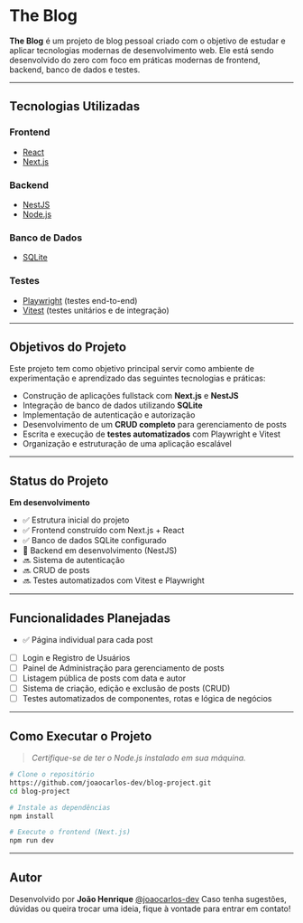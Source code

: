 # The Blog

**The Blog** é um projeto de blog pessoal criado com o objetivo de estudar e aplicar tecnologias modernas de desenvolvimento web. Ele está sendo desenvolvido do zero com foco em práticas modernas de frontend, backend, banco de dados e testes.

---

## Tecnologias Utilizadas

### Frontend

- [React](https://reactjs.org/)
- [Next.js](https://nextjs.org/)

### Backend

- [NestJS](https://nestjs.com/)
- [Node.js](https://nodejs.org/)

### Banco de Dados

- [SQLite](https://www.sqlite.org/index.html)

### Testes

- [Playwright](https://playwright.dev/) (testes end-to-end)
- [Vitest](https://vitest.dev/) (testes unitários e de integração)

---

## Objetivos do Projeto

Este projeto tem como objetivo principal servir como ambiente de experimentação e aprendizado das seguintes tecnologias e práticas:

- Construção de aplicações fullstack com **Next.js** e **NestJS**
- Integração de banco de dados utilizando **SQLite**
- Implementação de autenticação e autorização
- Desenvolvimento de um **CRUD completo** para gerenciamento de posts
- Escrita e execução de **testes automatizados** com Playwright e Vitest
- Organização e estruturação de uma aplicação escalável

---

## Status do Projeto

**Em desenvolvimento**

- ✅ Estrutura inicial do projeto
- ✅ Frontend construído com Next.js + React
- ✅ Banco de dados SQLite configurado
- 🔄 Backend em desenvolvimento (NestJS)
- 🔜 Sistema de autenticação
- 🔜 CRUD de posts
- 🔜 Testes automatizados com Vitest e Playwright

---

## Funcionalidades Planejadas

- ✅ Página individual para cada post
- [ ] Login e Registro de Usuários
- [ ] Painel de Administração para gerenciamento de posts
- [ ] Listagem pública de posts com data e autor
- [ ] Sistema de criação, edição e exclusão de posts (CRUD)
- [ ] Testes automatizados de componentes, rotas e lógica de negócios

---

## Como Executar o Projeto

> _Certifique-se de ter o Node.js instalado em sua máquina._

```bash
# Clone o repositório
https://github.com/joaocarlos-dev/blog-project.git
cd blog-project

# Instale as dependências
npm install

# Execute o frontend (Next.js)
npm run dev
```

---

## Autor

Desenvolvido por **João Henrique** [@joaocarlos-dev](https://github.com/joaocarlos-dev)
Caso tenha sugestões, dúvidas ou queira trocar uma ideia, fique à vontade para entrar em contato!
